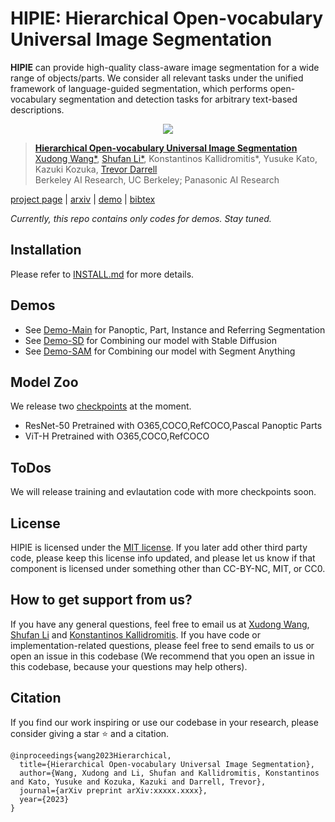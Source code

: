 # HIPIE: Hierarchical Open-vocabulary Universal Image Segmentation

**HIPIE** can provide high-quality class-aware image segmentation for a wide range of objects/parts. We consider all relevant tasks under the unified framework of language-guided segmentation, which performs open-vocabulary segmentation and detection tasks for arbitrary text-based descriptions.

<p align="center"> <img src='assets/teaser.png' align="center" > </p>            

> [**Hierarchical Open-vocabulary Universal Image Segmentation**](http://people.eecs.berkeley.edu/~xdwang/projects/HIPIE/)            
> [Xudong Wang*](https://people.eecs.berkeley.edu/~xdwang/), [Shufan Li*](https://homepage.jackli.org/), Konstantinos Kallidromitis*, Yusuke Kato, Kazuki Kozuka, [Trevor Darrell](https://people.eecs.berkeley.edu/~trevor/)            
> Berkeley AI Research, UC Berkeley; Panasonic AI Research            

[project page](http://people.eecs.berkeley.edu/~xdwang/projects/HIPIE/) | [arxiv]() | [demo]() | [bibtex](#citation)

*Currently, this repo contains only codes for demos. Stay tuned.*  


## Installation
Please refer to [INSTALL.md](assets/INSTALL.md) for more details.  


## Demos
-  See  [Demo-Main](notebooks/Demo-Main.ipynb) for Panoptic, Part, Instance and Referring Segmentation
-  See  [Demo-SD](notebooks/Inpaint.ipynb) for Combining our model with Stable Diffusion
-  See  [Demo-SAM](notebooks/Demo-HIPIE+SAM.ipynb) for Combining our model with Segment Anything


## Model Zoo
We release two [checkpoints](https://drive.google.com/drive/folders/1_kD3XILU1DC8uGn4vMGHgglDVlCl1U0W?usp=sharing) at the moment.

- ResNet-50 Pretrained with O365,COCO,RefCOCO,Pascal Panoptic Parts
- ViT-H Pretrained with O365,COCO,RefCOCO


## ToDos
We will release training and evlautation code with more checkpoints soon. 


## License
HIPIE is licensed under the [MIT license](LICENSE). If you later add other third party code, please keep this license info updated, and please let us know if that component is licensed under something other than CC-BY-NC, MIT, or CC0.


## How to get support from us?
If you have any general questions, feel free to email us at [Xudong Wang](mailto:xdwang@eecs.berkeley.edu), [Shufan Li](mailto:jacklishufan@berkeley.edu) and [Konstantinos Kallidromitis](mailto:kk984@cornell.edu). If you have code or implementation-related questions, please feel free to send emails to us or open an issue in this codebase (We recommend that you open an issue in this codebase, because your questions may help others). 


## Citation
If you find our work inspiring or use our codebase in your research, please consider giving a star ⭐ and a citation.
```
@inproceedings{wang2023Hierarchical,
  title={Hierarchical Open-vocabulary Universal Image Segmentation},
  author={Wang, Xudong and Li, Shufan and Kallidromitis, Konstantinos and Kato, Yusuke and Kozuka, Kazuki and Darrell, Trevor},
  journal={arXiv preprint arXiv:xxxxx.xxxx},
  year={2023}
}
```